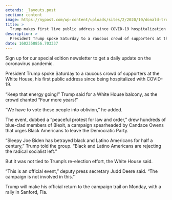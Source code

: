 ```yaml
--- 
extends: _layouts.post 
section: content 
image: https://nypost.com/wp-content/uploads/sites/2/2020/10/donald-trump-10.jpg?quality=90&strip=all&w=1200 
title: > 
  Trump makes first live public address since COVID-19 hospitalization 
description: > 
  President Trump spoke Saturday to a raucous crowd of supporters at the White House, his first public address since being hospitalized with COVID-19.“Keep that energy going!” Trump said for a White House balcony, as the crowd chanted “Four more years!”“We have to vote these people into oblivion,” he added.“Sleepy Joe Biden has betrayed black and Latino Americans for half a century,” Trump told the group.“Black and Latino Americans are rejecting the radical socialist left.”But it was not tied to Trump’s re-election effort, the White House said.“This is an official event,” deputy press secretary Judd Deere said. 
date: 1602358856.703337 
--- 
```

Sign up for our special edition newsletter to get a daily update on the coronavirus pandemic.

President Trump spoke Saturday to a raucous crowd of supporters at the White House, his first public address since being hospitalized with COVID-19.

“Keep that energy going!” Trump said for a White House balcony, as the crowd chanted “Four more years!”

“We have to vote these people into oblivion,” he added.

The event, dubbed a “peaceful protest for law and order,” drew hundreds of blue-clad members of Blexit, a campaign spearheaded by Candace Owens that urges Black Americans to leave the Democratic Party.

“Sleepy Joe Biden has betrayed black and Latino Americans for half a century,” Trump told the group. “Black and Latino Americans are rejecting the radical socialist left.”

But it was not tied to Trump’s re-election effort, the White House said.

“This is an official event,” deputy press secretary Judd Deere said. “The campaign is not involved in this.”

Trump will make his official return to the campaign trail on Monday, with a rally in Sanford, Fla.